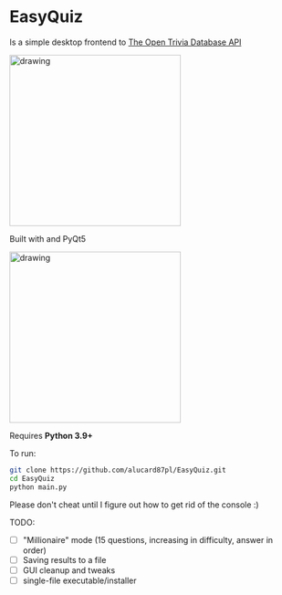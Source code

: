 # EasyQuiz
Is a simple desktop frontend to [The Open Trivia Database API](https://opentdb.com/)

<img src="https://opentdb.com/images/logo.png" alt="drawing" width="300"/>

Built with and PyQt5

<img src="https://process.filestackapi.com/cache=expiry:max/resize=width:700/uPPuFFskQoezJvzvNcHi" alt="drawing" width="300"/>

Requires **Python 3.9+**

To run:

```bash
git clone https://github.com/alucard87pl/EasyQuiz.git
cd EasyQuiz
python main.py
```

Please don't cheat until I figure out how to get rid of the console :)

TODO:

- [ ] "Millionaire" mode (15 questions, increasing in difficulty, answer in order)
- [ ] Saving results to a file
- [ ] GUI cleanup and tweaks
- [ ] single-file executable/installer